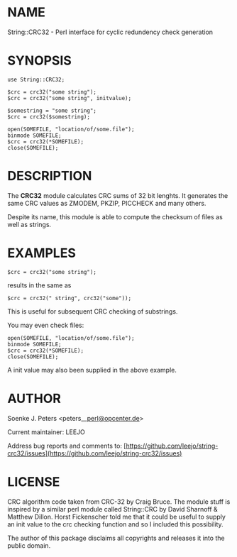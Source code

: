 # NAME

String::CRC32 - Perl interface for cyclic redundency check generation

# SYNOPSIS

    use String::CRC32;
    
    $crc = crc32("some string");
    $crc = crc32("some string", initvalue);

    $somestring = "some string";
    $crc = crc32($somestring);

    open(SOMEFILE, "location/of/some.file");
    binmode SOMEFILE;
    $crc = crc32(*SOMEFILE);
    close(SOMEFILE);

# DESCRIPTION

The **CRC32** module calculates CRC sums of 32 bit lenghts.
It generates the same CRC values as ZMODEM, PKZIP, PICCHECK and
many others.

Despite its name, this module is able to compute
the checksum of files as well as strings.

# EXAMPLES

    $crc = crc32("some string");

results in the same as

    $crc = crc32(" string", crc32("some"));

This is useful for subsequent CRC checking of substrings.

You may even check files:

    open(SOMEFILE, "location/of/some.file");
    binmode SOMEFILE;
    $crc = crc32(*SOMEFILE);
    close(SOMEFILE);

A init value may also been supplied in the above example.

# AUTHOR

Soenke J. Peters &lt;peters\_\_perl@opcenter.de>

Current maintainer: LEEJO 

Address bug reports and comments to: [https://github.com/leejo/string-crc32/issues](https://github.com/leejo/string-crc32/issues)

# LICENSE

CRC algorithm code taken from CRC-32 by Craig Bruce. 
The module stuff is inspired by a similar perl module called 
String::CRC by David Sharnoff & Matthew Dillon.
Horst Fickenscher told me that it could be useful to supply an init
value to the crc checking function and so I included this possibility.

The author of this package disclaims all copyrights and 
releases it into the public domain.
